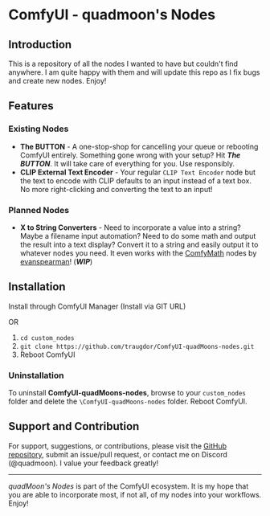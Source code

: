 # ComfyUI - quadmoon's Nodes

## Introduction

This is a repository of all the nodes I wanted to have but couldn't find anywhere. I am quite happy with them and will update this repo as I fix bugs and create new nodes. Enjoy!

## Features

### Existing Nodes
* **The BUTTON** - A one-stop-shop for cancelling your queue or rebooting ComfyUI entirely. Something gone wrong with your setup? Hit ***The BUTTON***. It will take care of everything for you. Use responsibly.
* **CLIP External Text Encoder** - Your regular `CLIP Text Encoder` node but the text to encode with CLIP defaults to an input instead of a text box. No more right-clicking and converting the text to an input!

### Planned Nodes
* **X to String Converters** - Need to incorporate a value into a string? Maybe a filename input automation? Need to do some math and output the result into a text display? Convert it to a string and easily output it to whatever nodes you need. It even works with the [ComfyMath](https://github.com/evanspearman/ComfyMath) nodes by [evanspearman](https://github.com/evanspearman)!  (***WIP***)

## Installation

Install through ComfyUI Manager (Install via GIT URL)

OR

1. `cd custom_nodes`
2. `git clone https://github.com/traugdor/ComfyUI-quadMoons-nodes.git`
3. Reboot ComfyUI

### Uninstallation
To uninstall **ComfyUI-quadMoons-nodes**, browse to your `custom_nodes` folder and delete the `\ComfyUI-quadMoons-nodes` folder. Reboot ComfyUI.

## Support and Contribution

For support, suggestions, or contributions, please visit the [GitHub repository](https://github.com/traugdor/ComfyUI-quadMoons-nodes), submit an issue/pull request, or contact me on Discord (@quadmoon). I value your feedback greatly!

---

*quadMoon's Nodes* is part of the ComfyUI ecosystem. It is my hope that you are able to incorporate most, if not all, of my nodes into your workflows. Enjoy!


